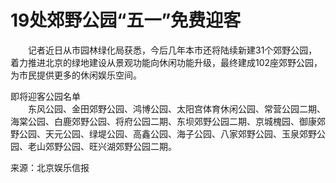 # 19处郊野公园“五一”免费迎客  

&emsp;&emsp;记者近日从市园林绿化局获悉，今后几年本市还将陆续新建31个郊野公园，着力推进北京的绿地建设从景观功能向休闲功能升级，最终建成102座郊野公园，为市民提供更多的休闲娱乐空间。  

即将迎客公园名单  
&emsp;&emsp;东风公园、金田郊野公园、鸿博公园、太阳宫体育休闲公园、常营公园二期、海棠公园、白鹿郊野公园、将府公园二期、东坝郊野公园二期、京城槐园、御康郊野公园、天元公园、绿堤公园、高鑫公园、海子公园、八家郊野公园、玉泉郊野公园、老山郊野公园、旺兴湖郊野公园二期。  

来源：北京娱乐信报  
<!-- Last processed: 2025-07-22 03:44:25 -->
